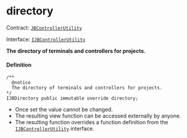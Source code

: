 # directory

Contract: [`JBControllerUtility`](/v4/deprecated/v2/contracts/or-abstract/jbcontrollerutility/README.md)​‌

Interface: [`IJBControllerUtility`](/v4/deprecated/v2/interfaces/ijbcontrollerutility.md)

**The directory of terminals and controllers for projects.**

#### Definition

```
/**
  @notice
  The directory of terminals and controllers for projects.
*/
IJBDirectory public immutable override directory;
```

* Once set the value cannot be changed.
* The resulting view function can be accessed externally by anyone.
* The resulting function overrides a function definition from the [`IJBControllerUtility`](/v4/deprecated/v2/interfaces/ijbcontrollerutility.md) interface.
